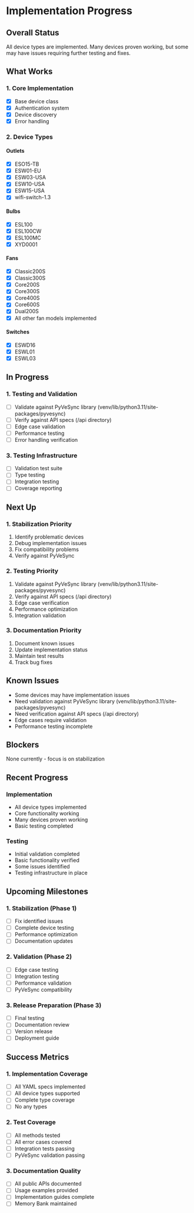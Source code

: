# Implementation Progress

## Overall Status
All device types are implemented. Many devices proven working, but some may have issues requiring further testing and fixes.

## What Works

### 1. Core Implementation
- [x] Base device class
- [x] Authentication system
- [x] Device discovery
- [x] Error handling

### 2. Device Types
#### Outlets
- [x] ESO15-TB
- [x] ESW01-EU
- [x] ESW03-USA
- [x] ESW10-USA
- [x] ESW15-USA
- [x] wifi-switch-1.3

#### Bulbs
- [x] ESL100
- [x] ESL100CW
- [x] ESL100MC
- [x] XYD0001

#### Fans
- [x] Classic200S
- [x] Classic300S
- [x] Core200S
- [x] Core300S
- [x] Core400S
- [x] Core600S
- [x] Dual200S
- [x] All other fan models implemented

#### Switches
- [x] ESWD16
- [x] ESWL01
- [x] ESWL03

## In Progress

### 1. Testing and Validation
- [ ] Validate against PyVeSync library (venv/lib/python3.11/site-packages/pyvesync)
- [ ] Verify against API specs (/api directory)
- [ ] Edge case validation
- [ ] Performance testing
- [ ] Error handling verification

### 3. Testing Infrastructure
- [ ] Validation test suite
- [ ] Type testing
- [ ] Integration testing
- [ ] Coverage reporting

## Next Up

### 1. Stabilization Priority
1. Identify problematic devices
2. Debug implementation issues
3. Fix compatibility problems
4. Verify against PyVeSync

### 2. Testing Priority
1. Validate against PyVeSync library (venv/lib/python3.11/site-packages/pyvesync)
2. Verify against API specs (/api directory)
3. Edge case verification
4. Performance optimization
5. Integration validation

### 3. Documentation Priority
1. Document known issues
2. Update implementation status
3. Maintain test results
4. Track bug fixes

## Known Issues
- Some devices may have implementation issues
- Need validation against PyVeSync library (venv/lib/python3.11/site-packages/pyvesync)
- Need verification against API specs (/api directory)
- Edge cases require validation
- Performance testing incomplete

## Blockers
None currently - focus is on stabilization

## Recent Progress

### Implementation
- All device types implemented
- Core functionality working
- Many devices proven working
- Basic testing completed

### Testing
- Initial validation completed
- Basic functionality verified
- Some issues identified
- Testing infrastructure in place

## Upcoming Milestones

### 1. Stabilization (Phase 1)
- [ ] Fix identified issues
- [ ] Complete device testing
- [ ] Performance optimization
- [ ] Documentation updates

### 2. Validation (Phase 2)
- [ ] Edge case testing
- [ ] Integration testing
- [ ] Performance validation
- [ ] PyVeSync compatibility

### 3. Release Preparation (Phase 3)
- [ ] Final testing
- [ ] Documentation review
- [ ] Version release
- [ ] Deployment guide

## Success Metrics

### 1. Implementation Coverage
- [ ] All YAML specs implemented
- [ ] All device types supported
- [ ] Complete type coverage
- [ ] No any types

### 2. Test Coverage
- [ ] All methods tested
- [ ] All error cases covered
- [ ] Integration tests passing
- [ ] PyVeSync validation passing

### 3. Documentation Quality
- [ ] All public APIs documented
- [ ] Usage examples provided
- [ ] Implementation guides complete
- [ ] Memory Bank maintained
